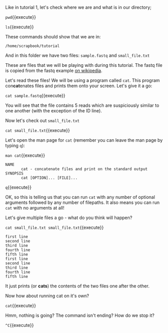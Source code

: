 Like in tutorial 1, let's check where we are and what is in our directory;

`pwd`{{execute}}

`ls`{{execute}}

These commands should show that we are in:

`/home/scrapbook/tutorial`

And in this folder we have two files: `sample.fastq` and `small_file.txt`

These are files that we will be playing with during this 
tutorial.  The fastq file is copied from the fastq example 
[on wikipedia](https://en.wikipedia.org/wiki/FASTQ_format).

Let's read these files!  We will be using a program called `cat`. This program
con**cat**enates files and prints them onto your screen. Let's give it a go:

`cat sample.fastq`{{execute}}

You will see that the file contains 5 reads which are suspiciously similar to 
one another (with the exception of the ID line).

Now let's check out `small_file.txt`

`cat small_file.txt`{{execute}}

Let's open the man page for `cat` 
(remember you can leave the man page by typing `q`):

`man cat`{{execute}}

````
NAME         
       cat - concatenate files and print on the standard output
SYNOPSIS
       cat [OPTION]... [FILE]...
````

`q`{{execute}}

OK, so this is telling us that you can run `cat` with any number of optional 
arguments followed by any number of filepaths.  It also means you can run `cat` 
with no arguments at all!

Let's give multiple files a go - what do you think will happen?

`cat small_file.txt small_file.txt`{{execute}}

```
first line
second line
third line
fourth line
fifth line
first line
second line
third line
fourth line
fifth line
```
It just prints (or **cats**) the contents of the two files one after the other.

Now how about running cat on it's own?

`cat`{{execute}}

Hmm, nothing is going? The command isn't ending? How do we stop it?

`^C`{{execute}}









